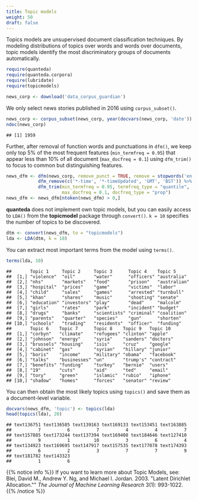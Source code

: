 ```yaml
---
title: Topic models
weight: 50
draft: false
---
```


Topics models are unsupervised document classification techniques. By modeling distributions of topics over words and words over documents, topic models identify the most discriminatory groups of documents automatically. 


```r
require(quanteda)
require(quanteda.corpora)
require(lubridate)
require(topicmodels)
```


```r
news_corp <- download('data_corpus_guardian')
```



We only select news stories published in 2016 using `corpus_subset()`. 


```r
news_corp <- corpus_subset(news_corp, year(docvars(news_corp, 'date')) >= 2016)
ndoc(news_corp)
```

```
## [1] 1959
```

Further, after removal of function words and punctuations in `dfm()`, we keep only top 5% of the most frequent features (`min_termfreq = 0.95`) that appear less than 10% of all document (`max_docfreq = 0.1`)
 using `dfm_trim()` to focus to common but distinguishing features.


```r
news_dfm <- dfm(news_corp, remove_punct = TRUE, remove = stopwords('en')) %>% 
            dfm_remove(c('*-time', '*-timeUpdated', 'GMT', 'BST')) %>% 
            dfm_trim(min_termfreq = 0.95, termfreq_type = "quantile", 
                     max_docfreq = 0.1, docfreq_type = "prop")
news_dfm <- news_dfm[ntoken(news_dfm) > 0,]
```

**quanteda** does not implement own topic models, but you can easily access to `LDA()` from the **topicmodel** package through `convert()`. `k = 10` specifies the number of topics to be discovered.


```r
dtm <- convert(news_dfm, to = "topicmodels")
lda <- LDA(dtm, k = 10)
```

You can extract most important terms from the model using `terms()`.


```r
terms(lda, 10)
```

```
##       Topic 1     Topic 2     Topic 3      Topic 4    Topic 5     
##  [1,] "violence"  "oil"       "water"      "officers" "australia" 
##  [2,] "nhs"       "markets"   "food"       "prison"   "australian"
##  [3,] "hospital"  "prices"    "game"       "victims"  "labor"     
##  [4,] "child"     "sales"     "games"      "arrested" "turnbull"  
##  [5,] "khan"      "shares"    "music"      "shooting" "senate"    
##  [6,] "education" "investors" "play"       "dead"     "malcolm"   
##  [7,] "girls"     "rates"     "park"       "incident" "budget"    
##  [8,] "drugs"     "banks"     "scientists" "criminal" "coalition" 
##  [9,] "parents"   "quarter"   "species"    "gun"      "shorten"   
## [10,] "schools"   "trading"   "residents"  "officer"  "funding"   
##       Topic 6    Topic 7      Topic 8    Topic 9   Topic 10  
##  [1,] "corbyn"   "climate"    "refugees" "clinton" "apple"   
##  [2,] "johnson"  "energy"     "syria"    "sanders" "doctors" 
##  [3,] "brussels" "housing"    "isis"     "cruz"    "google"  
##  [4,] "cabinet"  "gas"        "syrian"   "hillary" "junior"  
##  [5,] "boris"    "income"     "military" "obama"   "facebook"
##  [6,] "talks"    "businesses" "un"       "trump's" "contract"
##  [7,] "benefits" "funding"    "turkey"   "bernie"  "users"   
##  [8,] "19"       "cuts"       "aid"      "ted"     "email"   
##  [9,] "tory"     "green"      "islamic"  "rubio"   "iphone"  
## [10,] "shadow"   "homes"      "forces"   "senator" "review"
```

You can then obtain the most likely topics using `topics()` and save them as a document-level variable.


```r
docvars(news_dfm, 'topic') <- topics(lda)
head(topics(lda), 20)
```

```
## text136751 text136585 text139163 text169133 text153451 text163885 
##          7          6          7          4          4          7 
## text157885 text173244 text137394 text169408 text184646 text127410 
##          9          1         10          3          6          4 
## text134923 text169695 text147917 text157535 text177078 text174393 
##          6          2          3          7          7          9 
## text181782 text143323 
##          1          6
```

{{% notice info %}}
If you want to learn more about Topic Models, see:  
Blei, David M., Andrew Y. Ng, and Michael I. Jordan. 2003. "Latent Dirichlet Allocation."" _The Journal of Machine Learning Research_ 3(1): 993-1022.
{{% /notice %}}

